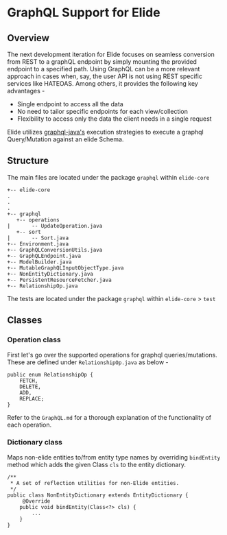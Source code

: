 # GraphQL Support for Elide

## Overview

The next development iteration for Elide focuses on seamless conversion from REST to a graphQL endpoint by simply mounting the provided endpoint to a specified path. Using GraphQL can be a more relevant approach in cases when, say, the user API is not using REST specific services like HATEOAS. Among others, it provides the following key advantages - 
- Single endpoint to access all the data
- No need to tailor specific endpoints for each view/collection
- Flexibility to access only the data the client needs in a single request

Elide utilizes [graphql-java's](http://graphql-java.readthedocs.io/en/latest/index.html) execution strategies to execute a graphql  Query/Mutation against an elide Schema. 

## Structure

The main files are located under the package `graphql` within `elide-core`
```
+-- elide-core
.
.
.
+-- graphql
   +-- operations
|       -- UpdateOperation.java
   +-- sort
|       -- Sort.java
+-- Environment.java
+-- GraphQLConversionUtils.java
+-- GraphQLEndpoint.java
+-- ModelBuilder.java
+-- MutableGraphQLInputObjectType.java
+-- NonEntityDictionary.java
+-- PersistentResourceFetcher.java
+-- RelationshipOp.java
```
The tests are located under the package `graphql` within `elide-core` > `test` 

## Classes

### Operation class
First let's go over the supported operations for graphql queries/mutations. These are defined under `RelationshipOp.java` as below - 
```
public enum RelationshipOp {
    FETCH,
    DELETE,
    ADD,
    REPLACE;
}
```
Refer to the `GraphQL.md` for a thorough explanation of the functionality of each operation. 

### Dictionary class
Maps non-elide entities to/from entity type names by overriding `bindEntity` method which adds the given Class `cls` to the entity dictionary. 
```
/**
 * A set of reflection utilities for non-Elide entities.
 */
public class NonEntityDictionary extends EntityDictionary {
     @Override
    public void bindEntity(Class<?> cls) {
        ...
    }
}
```


